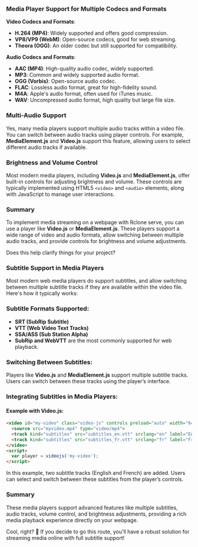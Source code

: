 ### Media Player Support for Multiple Codecs and Formats

**Video Codecs and Formats**:
- **H.264 (MP4)**: Widely supported and offers good compression.
- **VP8/VP9 (WebM)**: Open-source codecs, good for web streaming.
- **Theora (OGG)**: An older codec but still supported for compatibility.

**Audio Codecs and Formats**:
- **AAC (MP4)**: High-quality audio codec, widely supported.
- **MP3**: Common and widely supported audio format.
- **OGG (Vorbis)**: Open-source audio codec.
- **FLAC**: Lossless audio format, great for high-fidelity sound.
- **M4A**: Apple's audio format, often used for iTunes music.
- **WAV**: Uncompressed audio format, high quality but large file size.

### Multi-Audio Support
Yes, many media players support multiple audio tracks within a video file. You can switch between audio tracks using player controls. For example, **MediaElement.js** and **Video.js** support this feature, allowing users to select different audio tracks if available.

### Brightness and Volume Control
Most modern media players, including **Video.js** and **MediaElement.js**, offer built-in controls for adjusting brightness and volume. These controls are typically implemented using HTML5 `<video>` and `<audio>` elements, along with JavaScript to manage user interactions.

### Summary
To implement media streaming on a webpage with Rclone serve, you can use a player like **Video.js** or **MediaElement.js**. These players support a wide range of video and audio formats, allow switching between multiple audio tracks, and provide controls for brightness and volume adjustments.

Does this help clarify things for your project?




### Subtitle Support in Media Players

Most modern web media players do support subtitles, and allow switching between multiple subtitle tracks if they are available within the video file. Here's how it typically works:

### Subtitle Formats Supported:
- **SRT (SubRip Subtitle)**
- **VTT (Web Video Text Tracks)**
- **SSA/ASS (Sub Station Alpha)**
- **SubRip and WebVTT** are the most commonly supported for web playback.

### Switching Between Subtitles:
Players like **Video.js** and **MediaElement.js** support multiple subtitle tracks. Users can switch between these tracks using the player’s interface.

### Integrating Subtitles in Media Players:
#### Example with Video.js:
```html
<video id="my-video" class="video-js" controls preload="auto" width="640" height="264">
  <source src="myvideo.mp4" type="video/mp4">
  <track kind="subtitles" src="subtitles_en.vtt" srclang="en" label="English">
  <track kind="subtitles" src="subtitles_fr.vtt" srclang="fr" label="French">
</video>
<script>
  var player = videojs('my-video');
</script>
```

In this example, two subtitle tracks (English and French) are added. Users can select and switch between these subtitles from the player’s controls.

### Summary
These media players support advanced features like multiple subtitles, audio tracks, volume control, and brightness adjustments, providing a rich media playback experience directly on your webpage.

Cool, right? 🚀 If you decide to go this route, you’ll have a robust solution for streaming media online with full subtitle support!
